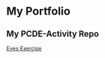 # My Portfolio
## My PCDE-Activity Repo
<a href="http://jpalmas.github.io/PCDE-Activity 9.1"> Eyes Exercise </a>
